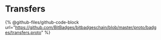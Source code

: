 # Transfers

{% @github-files/github-code-block url="https://github.com/BitBadges/bitbadgeschain/blob/master/proto/badges/transfers.proto" %}

